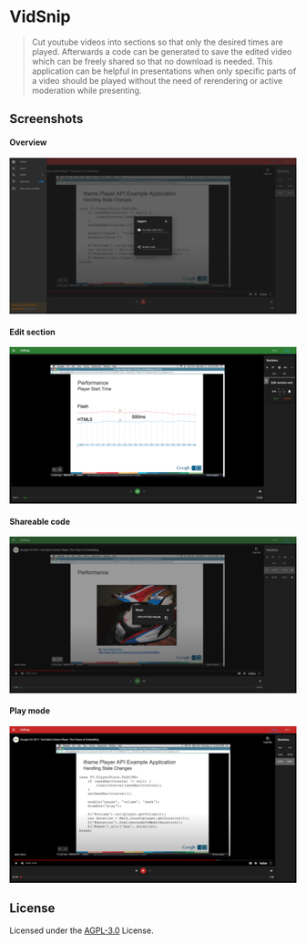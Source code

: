 # VidSnip

> Cut youtube videos into sections so that only the desired times are played. 
> Afterwards a code can be generated to save the edited video which can be freely shared so that
> no download is needed. This application can be helpful in presentations when only specific parts of
> a video should be played without the need of rerendering or active moderation while presenting. 

## Screenshots

#### Overview

![Overview](doc/screenshots/overview.png)

#### Edit section

![Edit](doc/screenshots/edit.png)

#### Shareable code 

![Share](doc/screenshots/share.png)

#### Play mode

![Play](doc/screenshots/play.png)

## License

Licensed under the [AGPL-3.0](LICENSE) License.
